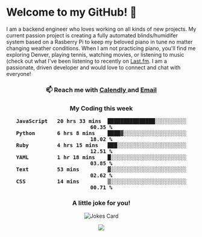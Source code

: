 <h1> Welcome to my GitHub! 👋 </h1>


  I am a backend engineer who loves working on all kinds of new projects. My current passion project is creating a fully automated blinds/humidifer system based on a Rasberry Pi to keep my beloved piano in tune no matter changing weather conditions. When I am not practicing piano, you'll find me exploring Denver, playing tennis, watching movies, or listening to music (check out what I've been listening to recently on [Last.fm](https://www.last.fm/user/mballa000). I am a passionate, driven developer and would love to connect and chat with everyone!

<h3 align = "center"> 📫 Reach me with <a href = "https://calendly.com/msbrandt00/30min"> Calendly </a> and <a href="mailto:msbrandt00@gmail.com">Email</a> 
 </h3>


 
<div align = "center"
[![Anurag's GitHub stats](https://github-readme-stats.vercel.app/api?username=mbrandt00)](https://github.com/anuraghazra/github-readme-stats)
          </div>
<h3 align="center">
  My Coding this week
<!--START_SECTION:waka-->

```text
JavaScript   20 hrs 33 mins  ███████████████░░░░░░░░░░   60.35 %
Python       6 hrs 8 mins    ████▓░░░░░░░░░░░░░░░░░░░░   18.02 %
Ruby         4 hrs 15 mins   ███░░░░░░░░░░░░░░░░░░░░░░   12.51 %
YAML         1 hr 18 mins    █░░░░░░░░░░░░░░░░░░░░░░░░   03.85 %
Text         53 mins         ▓░░░░░░░░░░░░░░░░░░░░░░░░   02.62 %
CSS          14 mins         ▒░░░░░░░░░░░░░░░░░░░░░░░░   00.71 %
```

<!--END_SECTION:waka-->

### A little joke for you!

![Jokes Card](https://readme-jokes.vercel.app/api?hideBorder)

<a href="https://www.linkedin.com/in/mbrandt00/"><img src="https://img.shields.io/badge/linkedin-%230077B5.svg?&style=for-the-badge&logo=linkedin&logoColor=white" /></a>
